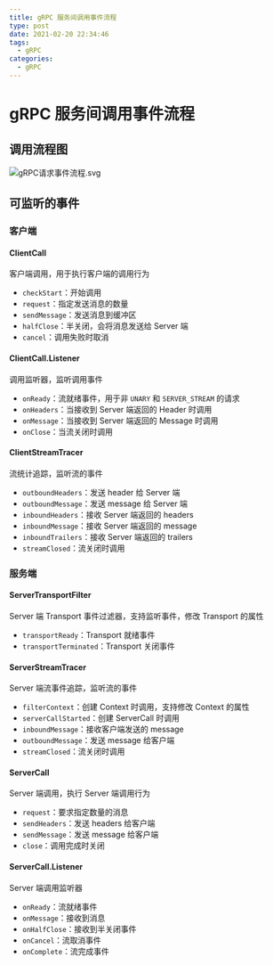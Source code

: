 ```yaml
---
title: gRPC 服务间调用事件流程
type: post
date: 2021-02-20 22:34:46
tags:
  - gRPC
categories:
  - gRPC
---
```


# gRPC 服务间调用事件流程

## 调用流程图

![gRPC请求事件流程.svg](https://img.hellowood.dev/picture/gRPC请求事件流程.svg)

## 可监听的事件

### 客户端

#### ClientCall

客户端调用，用于执行客户端的调用行为

- `checkStart`：开始调用
- `request`：指定发送消息的数量
- `sendMessage`：发送消息到缓冲区
- `halfClose`：半关闭，会将消息发送给 Server 端
- `cancel`：调用失败时取消

#### ClientCall.Listener

调用监听器，监听调用事件

- `onReady`：流就绪事件，用于非 `UNARY` 和 `SERVER_STREAM` 的请求
- `onHeaders`：当接收到 Server 端返回的 Header 时调用
- `onMessage`：当接收到 Server 端返回的 Message 时调用
- `onClose`：当流关闭时调用

#### ClientStreamTracer

流统计追踪，监听流的事件

- `outboundHeaders`：发送 header 给 Server 端
- `outboundMessage`：发送 message 给 Server 端
- `inboundHeaders`：接收 Server 端返回的 headers
- `inboundMessage`：接收 Server 端返回的 message
- `inboundTrailers`：接收 Server 端返回的 trailers
- `streamClosed`：流关闭时调用

### 服务端

#### ServerTransportFilter

Server 端 Transport 事件过滤器，支持监听事件，修改 Transport 的属性

- `transportReady`：Transport 就绪事件
- `transportTerminated`：Transport 关闭事件

#### ServerStreamTracer

Server 端流事件追踪，监听流的事件

- `filterContext`：创建 Context 时调用，支持修改 Context 的属性
- `serverCallStarted`：创建 ServerCall 时调用
- `inboundMessage`：接收客户端发送的 message
- `outboundMessage`：发送 message 给客户端
- `streamClosed`：流关闭时调用

#### ServerCall

Server 端调用，执行 Server 端调用行为

- `request`：要求指定数量的消息
- `sendHeaders`：发送 headers 给客户端
- `sendMessage`：发送 message 给客户端
- `close`：调用完成时关闭

#### ServerCall.Listener

Server 端调用监听器

- `onReady`：流就绪事件
- `onMessage`：接收到消息
- `onHalfClose`：接收到半关闭事件
- `onCancel`：流取消事件
- `onComplete`：流完成事件
